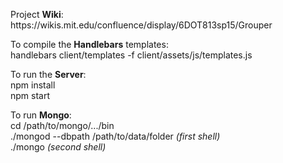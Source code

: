 <p>Project <b>Wiki</b>: https://wikis.mit.edu/confluence/display/6DOT813sp15/Grouper</p>

<p> To compile the <b>Handlebars</b> templates: <br>
    handlebars client/templates -f client/assets/js/templates.js </p>


<p> To run the <b>Server</b>: <br>
    npm install <br>
    npm start </p>

<p> To run <b>Mongo</b>: <br>
   cd /path/to/mongo/.../bin <br>
   ./mongod --dbpath /path/to/data/folder <i>(first shell)</i><br>
   ./mongo <i>(second shell)</i></p>
